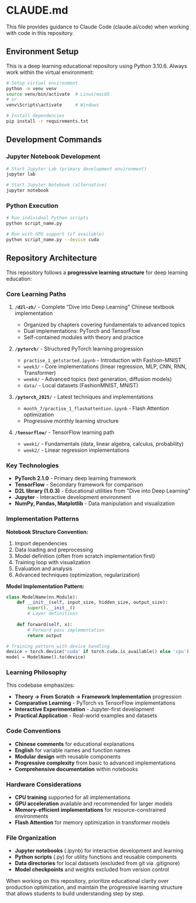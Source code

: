 # CLAUDE.md

This file provides guidance to Claude Code (claude.ai/code) when working with code in this repository.

## Environment Setup

This is a deep learning educational repository using Python 3.10.6. Always work within the virtual environment:

```bash
# Setup virtual environment
python -m venv venv
source venv/bin/activate  # Linux/macOS
# or
venv\Scripts\activate     # Windows

# Install dependencies
pip install -r requirements.txt
```

## Development Commands

### Jupyter Notebook Development
```bash
# Start Jupyter Lab (primary development environment)
jupyter lab

# Start Jupyter Notebook (alternative)
jupyter notebook
```

### Python Execution
```bash
# Run individual Python scripts
python script_name.py

# Run with GPU support (if available)
python script_name.py --device cuda
```

## Repository Architecture

This repository follows a **progressive learning structure** for deep learning education:

### Core Learning Paths

1. **`/d2l-zh/`** - Complete "Dive into Deep Learning" Chinese textbook implementation
   - Organized by chapters covering fundamentals to advanced topics
   - Dual implementations: PyTorch and TensorFlow
   - Self-contained modules with theory and practice

2. **`/pytorch/`** - Structured PyTorch learning progression
   - `practise_1_getstarted.ipynb` - Introduction with Fashion-MNIST
   - `week3/` - Core implementations (linear regression, MLP, CNN, RNN, Transformer)
   - `week4/` - Advanced topics (text generation, diffusion models)
   - `data/` - Local datasets (FashionMNIST, MNIST)

3. **`/pytorch_2025/`** - Latest techniques and implementations
   - `month_7/practise_1_flashattention.ipynb` - Flash Attention optimization
   - Progressive monthly learning structure

4. **`/tensorflow/`** - TensorFlow learning path
   - `week1/` - Fundamentals (data, linear algebra, calculus, probability)
   - `week2/` - Linear regression implementations

### Key Technologies

- **PyTorch 2.1.0** - Primary deep learning framework
- **TensorFlow** - Secondary framework for comparison
- **D2L library (1.0.3)** - Educational utilities from "Dive into Deep Learning"
- **Jupyter** - Interactive development environment
- **NumPy, Pandas, Matplotlib** - Data manipulation and visualization

### Implementation Patterns

**Notebook Structure Convention:**
1. Import dependencies
2. Data loading and preprocessing
3. Model definition (often from scratch implementation first)
4. Training loop with visualization
5. Evaluation and analysis
6. Advanced techniques (optimization, regularization)

**Model Implementation Pattern:**
```python
class ModelName(nn.Module):
    def __init__(self, input_size, hidden_size, output_size):
        super().__init__()
        # Layer definitions
    
    def forward(self, x):
        # Forward pass implementation
        return output

# Training pattern with device handling
device = torch.device('cuda' if torch.cuda.is_available() else 'cpu')
model = ModelName().to(device)
```

### Learning Philosophy

This codebase emphasizes:
- **Theory → From Scratch → Framework Implementation** progression
- **Comparative Learning** - PyTorch vs TensorFlow implementations
- **Interactive Experimentation** - Jupyter-first development
- **Practical Application** - Real-world examples and datasets

### Code Conventions

- **Chinese comments** for educational explanations
- **English** for variable names and function names
- **Modular design** with reusable components
- **Progressive complexity** from basic to advanced implementations
- **Comprehensive documentation** within notebooks

### Hardware Considerations

- **CPU training** supported for all implementations
- **GPU acceleration** available and recommended for larger models
- **Memory-efficient implementations** for resource-constrained environments
- **Flash Attention** for memory optimization in transformer models

### File Organization

- **Jupyter notebooks** (.ipynb) for interactive development and learning
- **Python scripts** (.py) for utility functions and reusable components
- **Data directories** for local datasets (excluded from git via .gitignore)
- **Model checkpoints** and weights excluded from version control

When working on this repository, prioritize educational clarity over production optimization, and maintain the progressive learning structure that allows students to build understanding step by step.